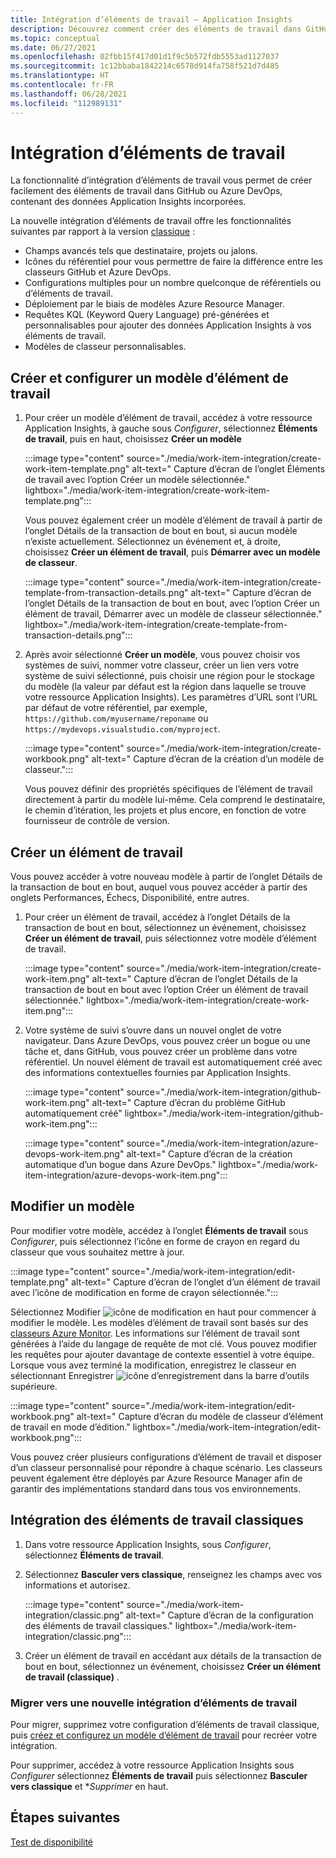 ```yaml
---
title: Intégration d’éléments de travail – Application Insights
description: Découvrez comment créer des éléments de travail dans GitHub ou Azure DevOps avec des données Application Insights incorporées.
ms.topic: conceptual
ms.date: 06/27/2021
ms.openlocfilehash: 02fbb15f417d01d1f9c5b572fdb5553ad1127037
ms.sourcegitcommit: 1c12bbaba1842214c6578d914fa758f521d7d485
ms.translationtype: HT
ms.contentlocale: fr-FR
ms.lasthandoff: 06/28/2021
ms.locfileid: "112989131"
---
```

# <a name="work-item-integration"></a>Intégration d’éléments de travail 

La fonctionnalité d’intégration d’éléments de travail vous permet de créer facilement des éléments de travail dans GitHub ou Azure DevOps, contenant des données Application Insights incorporées.


La nouvelle intégration d’éléments de travail offre les fonctionnalités suivantes par rapport à la version [classique](#classic-work-item-integration) :
- Champs avancés tels que destinataire, projets ou jalons.
- Icônes du référentiel pour vous permettre de faire la différence entre les classeurs GitHub et Azure DevOps.
- Configurations multiples pour un nombre quelconque de référentiels ou d’éléments de travail.
- Déploiement par le biais de modèles Azure Resource Manager.
- Requêtes KQL (Keyword Query Language) pré-générées et personnalisables pour ajouter des données Application Insights à vos éléments de travail.
- Modèles de classeur personnalisables.


## <a name="create-and-configure-a-work-item-template"></a>Créer et configurer un modèle d’élément de travail

1. Pour créer un modèle d’élément de travail, accédez à votre ressource Application Insights, à gauche sous *Configurer*, sélectionnez **Éléments de travail**, puis en haut, choisissez **Créer un modèle**

    :::image type="content" source="./media/work-item-integration/create-work-item-template.png" alt-text=" Capture d’écran de l’onglet Éléments de travail avec l’option Créer un modèle sélectionnée." lightbox="./media/work-item-integration/create-work-item-template.png":::

    Vous pouvez également créer un modèle d’élément de travail à partir de l’onglet Détails de la transaction de bout en bout, si aucun modèle n’existe actuellement. Sélectionnez un événement et, à droite, choisissez **Créer un élément de travail**, puis **Démarrer avec un modèle de classeur**.

    :::image type="content" source="./media/work-item-integration/create-template-from-transaction-details.png" alt-text=" Capture d’écran de l’onglet Détails de la transaction de bout en bout, avec l’option Créer un élément de travail, Démarrer avec un modèle de classeur sélectionnée." lightbox="./media/work-item-integration/create-template-from-transaction-details.png":::

2. Après avoir sélectionné **Créer un modèle**, vous pouvez choisir vos systèmes de suivi, nommer votre classeur, créer un lien vers votre système de suivi sélectionné, puis choisir une région pour le stockage du modèle (la valeur par défaut est la région dans laquelle se trouve votre ressource Application Insights). Les paramètres d’URL sont l’URL par défaut de votre référentiel, par exemple, `https://github.com/myusername/reponame` ou `https://mydevops.visualstudio.com/myproject`.

    :::image type="content" source="./media/work-item-integration/create-workbook.png" alt-text=" Capture d’écran de la création d’un modèle de classeur.":::

    Vous pouvez définir des propriétés spécifiques de l’élément de travail directement à partir du modèle lui-même. Cela comprend le destinataire, le chemin d’itération, les projets et plus encore, en fonction de votre fournisseur de contrôle de version.

## <a name="create-a-work-item"></a>Créer un élément de travail

 Vous pouvez accéder à votre nouveau modèle à partir de l’onglet Détails de la transaction de bout en bout, auquel vous pouvez accéder à partir des onglets Performances, Échecs, Disponibilité, entre autres.

1. Pour créer un élément de travail, accédez à l’onglet Détails de la transaction de bout en bout, sélectionnez un événement, choisissez **Créer un élément de travail**, puis sélectionnez votre modèle d’élément de travail.

    :::image type="content" source="./media/work-item-integration/create-work-item.png" alt-text=" Capture d’écran de l’onglet Détails de la transaction de bout en bout avec l’option Créer un élément de travail sélectionnée." lightbox="./media/work-item-integration/create-work-item.png":::

1. Votre système de suivi s’ouvre dans un nouvel onglet de votre navigateur. Dans Azure DevOps, vous pouvez créer un bogue ou une tâche et, dans GitHub, vous pouvez créer un problème dans votre référentiel. Un nouvel élément de travail est automatiquement créé avec des informations contextuelles fournies par Application Insights.

    :::image type="content" source="./media/work-item-integration/github-work-item.png" alt-text=" Capture d’écran du problème GitHub automatiquement créé" lightbox="./media/work-item-integration/github-work-item.png":::

    :::image type="content" source="./media/work-item-integration/azure-devops-work-item.png" alt-text=" Capture d’écran de la création automatique d’un bogue dans Azure DevOps." lightbox="./media/work-item-integration/azure-devops-work-item.png":::

## <a name="edit-a-template"></a>Modifier un modèle

Pour modifier votre modèle, accédez à l’onglet **Éléments de travail** sous *Configurer*, puis sélectionnez l’icône en forme de crayon en regard du classeur que vous souhaitez mettre à jour.

:::image type="content" source="./media/work-item-integration/edit-template.png" alt-text=" Capture d’écran de l’onglet d’un élément de travail avec l’icône de modification en forme de crayon sélectionnée.":::

Sélectionnez Modifier ![icône de modification](./media/work-item-integration/edit-icon.png) en haut pour commencer à modifier le modèle. Les modèles d’élément de travail sont basés sur des [classeurs Azure Monitor](../visualize/workbooks-overview.md). Les informations sur l’élément de travail sont générées à l’aide du langage de requête de mot clé. Vous pouvez modifier les requêtes pour ajouter davantage de contexte essentiel à votre équipe. Lorsque vous avez terminé la modification, enregistrez le classeur en sélectionnant Enregistrer ![icône d’enregistrement](./media/work-item-integration/save-icon.png) dans la barre d’outils supérieure.

:::image type="content" source="./media/work-item-integration/edit-workbook.png" alt-text=" Capture d’écran du modèle de classeur d’élément de travail en mode d’édition." lightbox="./media/work-item-integration/edit-workbook.png":::

Vous pouvez créer plusieurs configurations d’élément de travail et disposer d’un classeur personnalisé pour répondre à chaque scénario. Les classeurs peuvent également être déployés par Azure Resource Manager afin de garantir des implémentations standard dans tous vos environnements.

## <a name="classic-work-item-integration"></a>Intégration des éléments de travail classiques 

1. Dans votre ressource Application Insights, sous *Configurer*, sélectionnez **Éléments de travail**.
1. Sélectionnez **Basculer vers classique**, renseignez les champs avec vos informations et autorisez. 

    :::image type="content" source="./media/work-item-integration/classic.png" alt-text=" Capture d’écran de la configuration des éléments de travail classiques." lightbox="./media/work-item-integration/classic.png":::

1. Créer un élément de travail en accédant aux détails de la transaction de bout en bout, sélectionnez un événement, choisissez **Créer un élément de travail (classique)** . 


### <a name="migrate-to-new-work-item-integration"></a>Migrer vers une nouvelle intégration d’éléments de travail

Pour migrer, supprimez votre configuration d’éléments de travail classique, puis [créez et configurez un modèle d’élément de travail](#create-and-configure-a-work-item-template) pour recréer votre intégration.

Pour supprimer, accédez à votre ressource Application Insights sous *Configurer* sélectionnez **Éléments de travail** puis sélectionnez **Basculer vers classique** et **Supprimer* en haut.


## <a name="next-steps"></a>Étapes suivantes
[Test de disponibilité](availability-overview.md)

